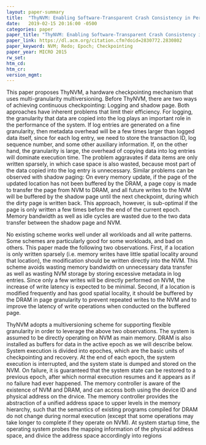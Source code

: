 ```yaml
---
layout: paper-summary
title:  "ThyNVM: Enabling Software-Transparent Crash Consistency in Persistent Memory Systems"
date:   2019-02-15 20:16:00 -0500
categories: paper
paper_title: "ThyNVM: Enabling Software-Transparent Crash Consistency in Persistent Memory Systems"
paper_link: https://dl.acm.org/citation.cfm?doid=2830772.2830802
paper_keyword: NVM; Redo; Epoch; Checkpointing
paper_year: MICRO 2015
rw_set: 
htm_cd: 
htm_cr: 
version_mgmt: 
---  
```


This paper proposes ThyNVM, a hardware checkpointing mechanism that uses multi-granularity multiversioning. Before ThyNVM,
there are two ways of achieving continuous checkpointing: Logging and shadow page. Both approaches have inherent problems
that limit their efficiency. For logging, the granularity that data are copied into the log plays an important role in the 
performance of the system. If log entries are generated on a fine granularity, then metadata overhead will be a few times
larger than logged data itself, since for each log entry, we need to store the transaction ID, log sequence number, and 
some other auxiliary information. If, on the other hand, the granularity is large, the overhead of copying data into log
entries will dominate execution time. The problem aggravates if data items are only written sparsely, in which case space 
is also wasted, because most part of the data copied into the log entry is unnecessary. Similar problems can be observed 
with shadow paging: On every memory update, if the page of the updated location has not been buffered by the DRAM, a 
page copy is made to transfer the page from NVM to DRAM, and all future writes to the NVM will be buffered by the shadow
page until the next checkpoint, during which the dirty page is written back. This approach, however, is sub-optimal if 
the page is only written a few times before the end of the current epoch. Memory bandwidth as well as idle cycles are wasted
due to the two data transfer between the shadow page and NVM.

No existing scheme works well under all workloads and all write patterns. Some schemes are particularly good for some 
workloads, and bad on others. This paper made the following two observations. First, if a location is only written
sparsely (i.e. memory writes have little spatial locality around that location), the modification should be written 
directly into the NVM. This scheme avoids wasting memory bandwidth on unnecessary data transfer as well as wasting 
NVM storage by storing excessive metadata in log entries. Since only a few writes will be directly performed on NVM,
the increase of write latency is expected to be minimal. Second, if a location is modified frequently and has good spatial
locality, it should be buffered by the DRAM in page granularity to prevent repeated writes to the NVM and to improve 
the latency of write operations when conducted on the buffered page.

ThyNVM adopts a multiversioning scheme for supporting flexible granularity in order to leverage the above two observations.
The system is assumed to be directly operating on NVM as main memory. DRAM is also installed as buffers for data in the active
epoch as we will describe below. System execution is divided into epoches, which are the basic units of checkpointing 
and recovery. At the end of each epoch, the system execution is interrupted, and the system state is dumped and stored on
the NVM. On failure, it is guaranteed that the system state can be restored to a previous epoch, after which normal execution
resumes and it appears as if no failure had ever happened. The memory controller is aware of the existence of NVM and DRAM,
and can access both using the device ID and physical address on the drvice. The memory controller provides the abstraction
of a unified address space to upper levels in the memory hierarchy, such that the semantics of existing programs compiled for
DRAM do not change during normal execution (except that some operations may take longer to complete if they operate on NVM). 
At system startup time, the operating system probes the mapping information of the physical address space, and divice the 
address space accordingly into regions